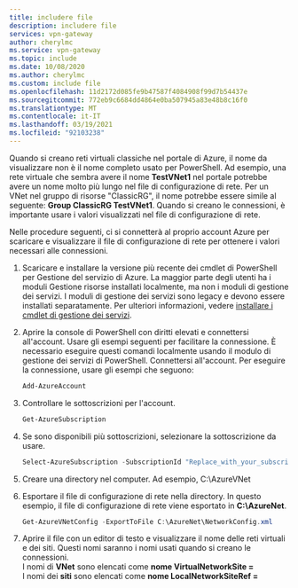 ```yaml
---
title: includere file
description: includere file
services: vpn-gateway
author: cherylmc
ms.service: vpn-gateway
ms.topic: include
ms.date: 10/08/2020
ms.author: cherylmc
ms.custom: include file
ms.openlocfilehash: 11d2172d085fe9b47587f4084908f99d7b54437e
ms.sourcegitcommit: 772eb9c6684dd4864e0ba507945a83e48b8c16f0
ms.translationtype: MT
ms.contentlocale: it-IT
ms.lasthandoff: 03/19/2021
ms.locfileid: "92103238"
---
```

Quando si creano reti virtuali classiche nel portale di Azure, il nome da visualizzare non è il nome completo usato per PowerShell. Ad esempio, una rete virtuale che sembra avere il nome **TestVNet1** nel portale potrebbe avere un nome molto più lungo nel file di configurazione di rete. Per un VNet nel gruppo di risorse "ClassicRG", il nome potrebbe essere simile al seguente: **Group ClassicRG TestVNet1**. Quando si creano le connessioni, è importante usare i valori visualizzati nel file di configurazione di rete.

Nelle procedure seguenti, ci si connetterà al proprio account Azure per scaricare e visualizzare il file di configurazione di rete per ottenere i valori necessari alle connessioni.

1. Scaricare e installare la versione più recente dei cmdlet di PowerShell per Gestione del servizio di Azure. La maggior parte degli utenti ha i moduli Gestione risorse installati localmente, ma non i moduli di gestione dei servizi. I moduli di gestione dei servizi sono legacy e devono essere installati separatamente. Per ulteriori informazioni, vedere [installare i cmdlet di gestione dei servizi](/powershell/azure/servicemanagement/install-azure-ps).

1. Aprire la console di PowerShell con diritti elevati e connettersi all'account. Usare gli esempi seguenti per facilitare la connessione. È necessario eseguire questi comandi localmente usando il modulo di gestione dei servizi di PowerShell. Connettersi all'account. Per eseguire la connessione, usare gli esempi che seguono:

   ```powershell
   Add-AzureAccount
   ```
1. Controllare le sottoscrizioni per l'account.

   ```powershell
   Get-AzureSubscription
   ```
1. Se sono disponibili più sottoscrizioni, selezionare la sottoscrizione da usare.

   ```powershell
   Select-AzureSubscription -SubscriptionId "Replace_with_your_subscription_ID"
   ```
1. Creare una directory nel computer. Ad esempio, C:\AzureVNet
1. Esportare il file di configurazione di rete nella directory. In questo esempio, il file di configurazione di rete viene esportato in **C:\AzureNet**.

   ```powershell
   Get-AzureVNetConfig -ExportToFile C:\AzureNet\NetworkConfig.xml
   ```
1. Aprire il file con un editor di testo e visualizzare il nome delle reti virtuali e dei siti. Questi nomi saranno i nomi usati quando si creano le connessioni.<br>I nomi di **VNet** sono elencati come **nome VirtualNetworkSite =**<br>I nomi dei **siti** sono elencati come **nome LocalNetworkSiteRef =**